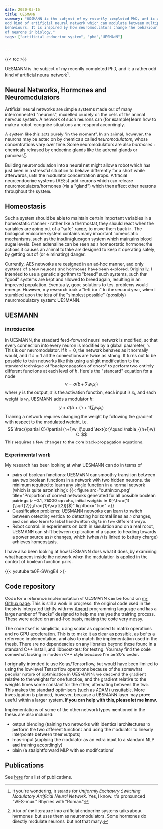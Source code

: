 ```yaml
---
date: 2020-03-16
title: UESMANN
summary: "UESMANN is the subject of my recently completed PhD, and is a rather
odd kind of artificial neural network which can modulate between multiple
behaviours. It is inspired by how neuromodulators change the behaviour
of neurons in biology."
tags: ["artificial endocrine system", "phd","UESMANN"]


---
```


{{< toc >}}

UESMANN is the subject of my recently completed PhD, and is a rather
odd kind of artificial neural network[^1].

## Neural Networks, Hormones and Neuromodulators
Artificial neural networks are simple systems made out of many interconnected
"neurons", modelled crudely on the cells of the animal nervous system. A
network of such neurons can (for example) learn how to make a robot recognise
situations and respond accordingly.

A system like this acts purely "in the moment". In an animal, however, the
neurons may be acted on by chemicals called *neuromodulators*, whose
concentrations vary over time. Some neuromodulators are also *hormones* :
chemicals released by endocrine glands like the adrenal glands or
pancreas[^2]. 

Building neuromodulation into a neural net might allow a robot which has just
been in a stressful situation to behave differently for a short while
afterwards, until the modulator concentration drops. Artificial neuroendocrine
systems (AESs) add neurons which can release neuromodulators/hormones (via a
"gland") which then affect other neurons throughout the system.

## Homeostasis
Such a system should be able to maintain certain important variables in a
homeostatic manner - rather like a thermostat, they should react when the
variables are going out of a "safe" range, to move them back in. The
biological endocrine system contains many important homeostatic mechanisms,
such as the insulin/glucagon system which maintains blood sugar levels. Even
adrenaline can be seen as a homeostatic hormone: the actions it causes an
animal to take are designed to keep it operating safely, by getting out of (or
eliminating) danger.

Currently, AES networks are designed in an ad-hoc manner, and only systems of
a few neurons and hormones have been explored. Originally, I intended to use a
genetic algorithm to "breed" such systems, such that "good" systems are kept
and allowed to breed again, resulting in an improved population. Eventually,
good solutions to test problems would emerge. However, my research took a
"left turn" in the second year, when I stumbled upon the idea of the "simplest
possible" (possibly) neuromodulatory system: UESMANN.

## UESMANN
### Introduction
In UESMANN, the standard feed-forward neural network is modified, so that
every connection into every neuron is modified by a global parameter, $h$. This
is our neuromodulator. If
$h=0$, the network behaves as it normally would, and if $h=1$ all the connections
are twice as strong. It turns out to be possible to train networks like this
using a slight modification to the standard technique of "backpropagation of
errors" to perform two entirely different functions at each level of $h$. Here's the "standard" 
equation for a node:
$$
y = \sigma \left( b+\sum_i w_i x_i \right)
$$
where $y$ is the output, $\sigma$ is the activation function, each input is
$x_i$, and each weight is $w_i$. UESMANN adds a modulator $h$:
$$
y = \sigma \left( b+(h+1)\sum_i w_i x_i \right)
$$
Training a network requires changing the weight by 
following the gradient with respect to 
the modulated weight, i.e.
$$
\frac{\partial C}{\partial (h+1)w_i}\quad \text{or}\quad \nabla_{(h+1)w} C.
$$
This requires a few changes to the core back-propagation equations.

### Experimental work
My research has been looking at what UESMANN can do in terms of

* pairs of boolean functions: UESMANN can smoothly transition
between any two boolean functions in a network with two hidden neurons, the minimum required to learn any single function in a normal network (which is quite astonishing):
{{< figure src="outhinton.png" title="Proportion of correct networks generated for all possible boolean pairings ($\eta$=0.1, 75000 epochs, initial weights in $[-\frac{1}{\sqrt{2}},\frac{1}{\sqrt{2}}]$)" lightbox="true" >}}
* Classification problems: UESMANN networks can learn to switch
between detecting vertical to detecting horizontal lines as $h$ changes, and can also learn to label handwritten digits in two different ways.
* Robot control: in experiments on both in simulation and on a real
robot, UESMANN can shift between exploration of a space to heading towards a power source as $h$ changes, which (when $h$ is linked to battery charge) achieves homeostasis.


I have also been looking at how UESMANN does what it does, by examining
what happens inside the network when the modulation is applied in the context of boolean
function pairs.

{{< youtube tn0F-SWygE4 >}}

## Code repository

Code for a reference implementation of UESMANN can be found on [my Github
page](https://github.com/jimfinnis/uesmanncpp). This is still a work in
progress: the original code used in the thesis is integrated tightly with my
[Angort](/project/angort) programming language and has a large number of
"hacks" designed to help me analyse the training process. These were added
on an ad-hoc basis, making the code very messy.

The code itself is
simplistic, using scalar as opposed to matrix operations and no GPU
acceleration. This is to make it as clear as possible, as befits a
reference implementation, and also to match the implementation used in the
thesis. There are no dependencies on any libraries beyond those found in a
standard C++ install, and libboost-test for testing. You may find the code
somewhat lacking in modern C++ style because I'm an 80's coder.

I originally intended to use Keras/Tensorflow,
but would have been limited to using the low-level Tensorflow operations
because of the somewhat peculiar nature of optimisation in UESMANN:
we descend the gradient relative to the weights for one function,
and the gradient relative to the weights times some constant for the other,
alternating between the two. This makes the standard optimisers (such as ADAM)
unsuitable. More investigation is planned, however, because 
a UESMANN layer may prove useful within a larger system.
**If you can help with this, please let me know.**


Implementations of some of the other network types mentioned in the thesis
are also included:

* output blending (training two networks with identical architectures
to perform the two different functions and using the modulator to
linearly interpolate between their outputs);
* h-as-input (applying the modulator as an extra input to a standard MLP
and training accordingly)
* plain (a straightforward MLP with no modifications)

## Publications

See [here](/tags/uesmann) for a list of publications.

[^1]: If you're wondering, it stands for *Uniformly Excitatory Switching
Modulatory Artificial Neural Network*. Yes, I know. It's pronounced
"WES-mun." Rhymes with "Roman."

[^2]: A lot of the literature into artificial endocrine systems talks about
hormones, but uses them as neuromodulators. Some hormones do directly
modulate neurons, but not that many.
